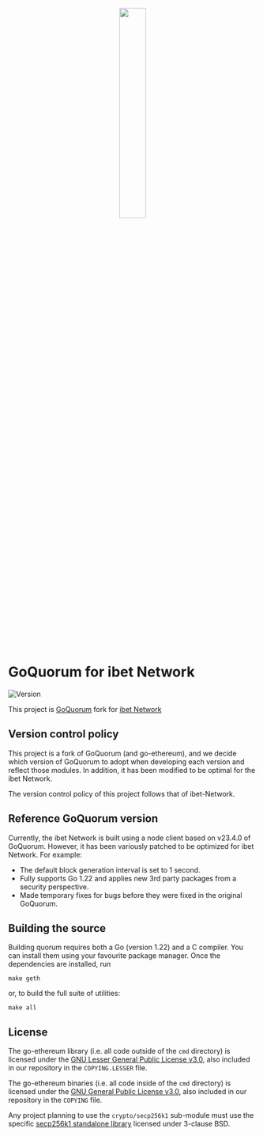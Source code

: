 <p align="center">
  <img width="33%" src="https://user-images.githubusercontent.com/963333/212965270-bba794c6-be66-4850-9475-19895530f32c.png"/>
</p>

# GoQuorum for ibet Network

<p>
  <img alt="Version" src="https://img.shields.io/badge/version-2.4-blue.svg?cacheSeconds=2592000" />
</p>

This project is [GoQuorum](https://github.com/ConsenSys/quorum) fork for [ibet Network](https://github.com/BoostryJP/ibet-Network)

## Version control policy

This project is a fork of GoQuorum (and go-ethereum), and we decide which version of GoQuorum to adopt when developing each version and reflect those modules. 
In addition, it has been modified to be optimal for the ibet Network.

The version control policy of this project follows that of ibet-Network.

## Reference GoQuorum version

Currently, the ibet Network is built using a node client based on v23.4.0 of GoQuorum. 
However, it has been variously patched to be optimized for ibet Network. For example:
- The default block generation interval is set to 1 second.
- Fully supports Go 1.22 and applies new 3rd party packages from a security perspective.
- Made temporary fixes for bugs before they were fixed in the original GoQuorum.

## Building the source
Building quorum requires both a Go (version 1.22) and a C compiler. 
You can install them using your favourite package manager. 
Once the dependencies are installed, run
```
make geth
```

or, to build the full suite of utilities:
```
make all
```

## License

The go-ethereum library (i.e. all code outside of the `cmd` directory) is licensed under the
[GNU Lesser General Public License v3.0](https://www.gnu.org/licenses/lgpl-3.0.en.html), also
included in our repository in the `COPYING.LESSER` file.

The go-ethereum binaries (i.e. all code inside of the `cmd` directory) is licensed under the
[GNU General Public License v3.0](https://www.gnu.org/licenses/gpl-3.0.en.html), also included
in our repository in the `COPYING` file.

Any project planning to use the `crypto/secp256k1` sub-module must use the specific [secp256k1 standalone library](https://github.com/ConsenSys/goquorum-crypto-secp256k1) licensed under 3-clause BSD.

